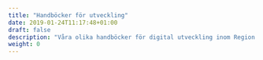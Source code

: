 ```yaml
---
title: "Handböcker för utveckling"
date: 2019-01-24T11:17:48+01:00
draft: false
description: "Våra olika handböcker för digital utveckling inom Region Halland"
weight: 0
---
```

